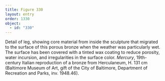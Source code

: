 ```yaml
---
title: Figure 330
layout: entry
order: 1330
object:
  - id: "330"
---
```


Detail of leg, showing core material from inside the sculpture that migrated to the surface of this porous bronze when the weather was particularly wet. The surface has been covered with a tinted wax coating to reduce porosity, water incursion, and irregularities in the surface color. *Mercury*, 19th-century Italian reproduction of a bronze from Herculaneum, H. 131 cm (Baltimore Museum of Art, gift of the City of Baltimore, Department of Recreation and Parks, inv. 1948.46).
